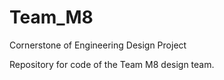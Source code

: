 # Team_M8
Cornerstone of Engineering Design Project

Repository for code of the Team M8 design team.
